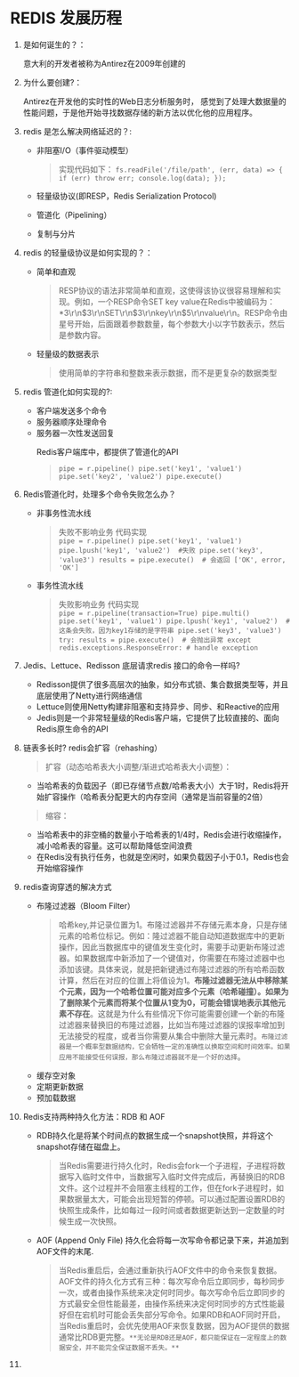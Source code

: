 
REDIS 发展历程
===
 
1. 是如何诞生的？：
    > 
    意大利的开发者被称为Antirez在2009年创建的
2. 为什么要创建?：
    > 
    Antirez在开发他的实时性的Web日志分析服务时，
   感觉到了处理大数据量的性能问题，于是他开始寻找数据存储的新方法以优化他的应用程序。
3. redis 是怎么解决网络延迟的？: 
   > 
   - 非阻塞I/O（事件驱动模型）
		> 实现代码如下：
                `fs.readFile('/file/path', (err, data) => {
					  if (err) throw err;
					  console.log(data);
					});`
                    
	- 轻量级协议(即RESP，Redis Serialization Protocol)
	- 管道化（Pipelining）
	- 复制与分片
4. redis 的轻量级协议是如何实现的？：
   >
   - 简单和直观
        >  RESP协议的语法非常简单和直观，这使得该协议很容易理解和实现。例如，一个RESP命令SET key value在Redis中被编码为：*3\r\n$3\r\nSET\r\n$3\r\nkey\r\n$5\r\nvalue\r\n。RESP命令由星号开始，后面跟着参数数量，每个参数大小以字节数表示，然后是参数内容。
   - 轻量级的数据表示 
       > 使用简单的字符串和整数来表示数据，而不是更复杂的数据类型
5. redis 管道化如何实现的?:
    > 
    - 客户端发送多个命令
    - 服务器顺序处理命令
    - 服务器一次性发送回复
      >
      Redis客户端库中，都提供了管道化的API
       > `pipe = r.pipeline()
        pipe.set('key1', 'value1')
        pipe.set('key2', 'value2')
        pipe.execute()`    
6. Redis管道化时，处理多个命令失败怎么办？
    >
    - 非事务性流水线
        > 失败不影响业务 代码实现  
         `pipe = r.pipeline()
            pipe.set('key1', 'value1')
            pipe.lpush('key1', 'value2')  #失败
            pipe.set('key3', 'value3')
            results = pipe.execute()  # 会返回 ['OK', error, 'OK']`
    - 事务性流水线
        > 失败影响业务 代码实现  
           `pipe = r.pipeline(transaction=True)
            pipe.multi()
            pipe.set('key1', 'value1')
            pipe.lpush('key1', 'value2')  # 这条会失败，因为key1存储的是字符串
            pipe.set('key3', 'value3')
            try:
                results = pipe.execute()  # 会抛出异常
            except redis.exceptions.ResponseError:
                # handle exception`
7. Jedis、Lettuce、Redisson 底层请求redis 接口的命令一样吗?
    >
     - Redisson提供了很多高层次的抽象，如分布式锁、集合数据类型等，并且底层使用了Netty进行网络通信
     - Lettuce则使用Netty构建非阻塞和支持异步、同步、和Reactive的应用
     - Jedis则是一个非常轻量级的Redis客户端，它提供了比较直接的、面向Redis原生命令的API

8. 链表多长时? redis会扩容（rehashing）
    > 扩容（动态哈希表大小调整/渐进式哈希表大小调整）：
    - 当哈希表的负载因子（即已存储节点数/哈希表大小）大于1时，Redis将开始扩容操作（哈希表分配更大的内存空间（通常是当前容量的2倍）
    > 缩容：
    - 当哈希表中的非空桶的数量小于哈希表的1/4时，Redis会进行收缩操作，减小哈希表的容量。这可以帮助降低空间浪费
    - 在Redis没有执行任务，也就是空闲时，如果负载因子小于0.1，Redis也会开始缩容操作
9. redis查询穿透的解决方式
    - 布隆过滤器（Bloom Filter）
        > 哈希key,并记录位置为1。布隆过滤器并不存储元素本身，只是存储元素的哈希位标记。例如：隆过滤器不能自动知道数据库中的更新操作，因此当数据库中的键值发生变化时，需要手动更新布隆过滤器。如果数据库中新添加了一个键值对，你需要在布隆过滤器中也添加该键。具体来说，就是把新键通过布隆过滤器的所有哈希函数计算，然后在对应的位置上将值设为1。**布隆过滤器无法从中移除某个元素，因为一个哈希位置可能对应多个元素（哈希碰撞）。如果为了删除某个元素而将某个位置从1变为0，可能会错误地表示其他元素不存在**。这就是为什么有些情况下你可能需要创建一个新的布隆过滤器来替换旧的布隆过滤器，比如当布隆过滤器的误报率增加到无法接受的程度，或者当你需要从集合中删除大量元素时。`布隆过滤器是一个概率型数据结构，它会牺牲一定的准确性以换取空间和时间效率。如果应用不能接受任何误报，那么布隆过滤器就不是一个好的选择`。
    - 缓存空对象
    - 定期更新数据
    - 预加载数据
10. Redis支持两种持久化方法：RDB 和 AOF
      - RDB持久化是将某个时间点的数据生成一个snapshot快照，并将这个snapshot存储在磁盘上。
        > 当Redis需要进行持久化时，Redis会fork一个子进程，子进程将数据写入临时文件中，当数据写入临时文件完成后，再替换旧的RDB文件。这个过程并不会阻塞主线程的工作，但在fork子进程时，如果数据量太大，可能会出现短暂的停顿。可以通过配置设置RDB的快照生成条件，比如每过一段时间或者数据更新达到一定数量的时候生成一次快照。
      - AOF (Append Only File) 持久化会将每一次写命令都记录下来，并追加到AOF文件的末尾.
        > 当Redis重启后，会通过重新执行AOF文件中的命令来恢复数据。AOF文件的持久化方式有三种：每次写命令后立即同步，每秒同步一次，或者由操作系统来决定何时同步。每次写命令后立即同步的方式最安全但性能最差，由操作系统来决定何时同步的方式性能最好但在宕机时可能会丢失部分写命令。如果RDB和AOF同时开启，当Redis重启时，会优先使用AOF来恢复数据，因为AOF提供的数据通常比RDB更完整。`**无论是RDB还是AOF，都只能保证在一定程度上的数据安全，并不能完全保证数据不丢失。**`
11.  
